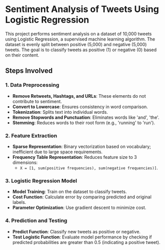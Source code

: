 # Sentiment Analysis of Tweets Using Logistic Regression

This project performs sentiment analysis on a dataset of 10,000 tweets using Logistic Regression, a supervised machine learning algorithm. The dataset is evenly split between positive (5,000) and negative (5,000) tweets. The goal is to classify tweets as positive (1) or negative (0) based on their content.

## Steps Involved

### 1. Data Preprocessing
- **Remove Retweets, Hashtags, and URLs**: These elements do not contribute to sentiment.
- **Convert to Lowercase**: Ensures consistency in word comparison.
- **Tokenization**: Splits text into individual words.
- **Remove Stopwords and Punctuation**: Eliminates words like 'and', 'the'.
- **Stemming**: Reduces words to their root form (e.g., 'running' to 'run').

### 2. Feature Extraction
- **Sparse Representation**: Binary vectorization based on vocabulary; inefficient due to large space requirements.
- **Frequency Table Representation**: Reduces feature size to 3 dimensions:
  - `X = [1, sum(positive frequencies), sum(negative frequencies)]`.

### 3. Logistic Regression Model
- **Model Training**: Train on the dataset to classify tweets.
- **Cost Function**: Calculate error by comparing predicted and original labels.
- **Parameter Optimization**: Use gradient descent to minimize cost.

### 4. Prediction and Testing
- **Predict Function**: Classify new tweets as positive or negative.
- **Test Logistic Function**: Evaluate model performance by checking if predicted probabilities are greater than 0.5 (indicating a positive tweet).
